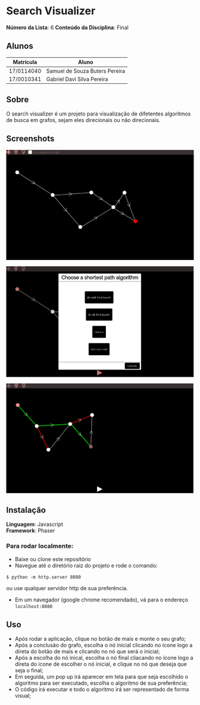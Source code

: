 # Search Visualizer

**Número da Lista**: 6
**Conteúdo da Disciplina**: Final

## Alunos

| Matrícula  | Aluno                          |
| ---------- | ------------------------------ |
| 17/0114040 | Samuel de Souza Buters Pereira |
| 17/0010341 | Gabriel Davi Silva Pereira     |

## Sobre

O search visualizer é um projeto para visualização de difetentes algoritmos de busca em grafos, sejam eles direcionais ou não direcionais.

## Screenshots

![](assets/final1.png)

![](assets/final2.png)

![](assets/final3.png)

## Instalação

**Linguagem**: Javascript<br>
**Framework**: Phaser<br>

### Para rodar localmente:

- Baixe ou clone este repositório
- Navegue até o diretório raiz do projeto e rode o comando:

```
$ python -m http.server 8080
```

ou use qualquer servidor http de sua preferência.

- Em um navegador (google chrome recomendado), vá para o endereço `localhost:8080`

## Uso

- Após rodar a aplicação, clique no botão de mais e monte o seu grafo;
- Após a conclusão do grafo, escolha o nó inicial clicando no ícone logo a direta do botão de mais e clicando no nó que será o inicial;
- Após a escolha do nó inical, escolha o nó final cliacando no ícone logo a direta do icone de escolher o nó inicial, e clique no nó que deseja que seja o final;
- Em seguida, um pop up irá aparecer em tela para que seja escolhido o algoritmo para ser executado, escolha o algoritmo de sua preferência;
- O código irá executar e todo o algoritmo irá ser representado de forma visual;

